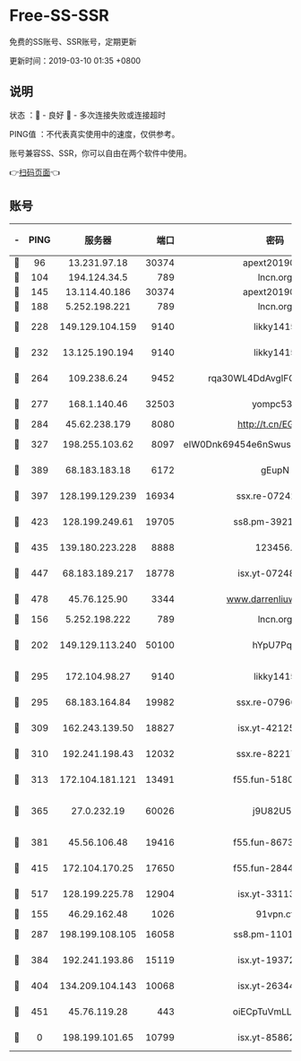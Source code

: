 # Free-SS-SSR

免费的SS账号、SSR账号，定期更新

更新时间：2019-03-10 01:35 +0800

## 说明

状态     ：🙂 - 良好 🙁 - 多次连接失败或连接超时

PING值   ：不代表真实使用中的速度，仅供参考。

账号兼容SS、SSR，你可以自由在两个软件中使用。

👉[扫码页面](https://liesauer.github.io/Free-SS-SSR/)👈

## 账号

|-|PING|服务器|端口|密码|加密方式|区域|
|:----:|:----:|:-----:|-----:|:----:|:----:|:----:|
|🙂|96|13.231.97.18|30374|apext2019006|chacha20|JP|
|🙂|104|194.124.34.5|789|lncn.org|rc4|JP|
|🙂|145|13.114.40.186|30374|apext2019006|chacha20|JP|
|🙂|188|5.252.198.221|789|lncn.org|rc4|JP|
|🙂|228|149.129.104.159|9140|likky1415|aes-256-cfb|HK|
|🙂|232|13.125.190.194|9140|likky1415|aes-256-cfb|KR|
|🙂|264|109.238.6.24|9452|rqa30WL4DdAvgIFG6Fs3znzTa|aes-256-cfb|FR|
|🙂|277|168.1.140.46|32503|yompc535|aes-256-cfb|AU|
|🙂|284|45.62.238.179|8080|http://t.cn/EGJIyrl|rc4-md5|CA|
|🙂|327|198.255.103.62|8097|eIW0Dnk69454e6nSwuspv9DmS201tQ0D|aes-256-cfb|US|
|🙂|389|68.183.183.18|6172|gEupN|aes-256-cfb|SG|
|🙂|397|128.199.129.239|16934|ssx.re-07242436|aes-256-cfb|SG|
|🙂|423|128.199.249.61|19705|ss8.pm-39219845|aes-256-cfb|SG|
|🙂|435|139.180.223.228|8888|123456..|aes-256-cfb|JP|
|🙂|447|68.183.189.217|18778|isx.yt-07248884|aes-256-cfb|SG|
|🙂|478|45.76.125.90|3344|www.darrenliuwei.com|aes-256-cfb|AU|
|🙂|156|5.252.198.222|789|lncn.org|rc4|JP|
|🙂|202|149.129.113.240|50100|hYpU7PqP|chacha20-ietf-poly1305|CN|
|🙂|295|172.104.98.27|9140|likky1415|aes-256-cfb|JP|
|🙂|295|68.183.164.84|19982|ssx.re-07966626|aes-256-cfb|US|
|🙂|309|162.243.139.50|18827|isx.yt-42125890|aes-256-cfb|US|
|🙂|310|192.241.198.43|12032|ssx.re-82217458|aes-256-cfb|US|
|🙂|313|172.104.181.121|13491|f55.fun-51808653|aes-256-cfb|SG|
|🙂|365|27.0.232.19|60026|j9U82U53|xchacha20-ietf-poly1305|HK|
|🙂|381|45.56.106.48|19416|f55.fun-86730794|aes-256-cfb|US|
|🙂|415|172.104.170.25|17650|f55.fun-28443549|aes-256-cfb|SG|
|🙂|517|128.199.225.78|12904|isx.yt-33113318|aes-256-cfb|SG|
|🙁|155|46.29.162.48|1026|91vpn.cf|rc4-md5|RU|
|🙁|287|198.199.108.105|16058|ss8.pm-11016840|aes-256-cfb|US|
|🙁|384|192.241.193.86|15119|isx.yt-19372058|aes-256-cfb|US|
|🙁|404|134.209.104.143|10068|isx.yt-26344143|aes-256-cfb|SG|
|🙁|451|45.76.119.28|443|oiECpTuVmLLxk4Ts|aes-256-cfb|AU|
|🙁|0|198.199.101.65|10799|isx.yt-85862163|aes-256-cfb|US|
